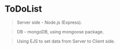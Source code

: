 # ToDoList

> Server side - Node.js (Express).

> DB - mongoDB, using mongoose package.

> Using EJS to set data from Server to Client side.
